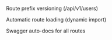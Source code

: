 Route prefix versioning (/api/v1/users)

Automatic route loading (dynamic import)

Swagger auto-docs for all routes